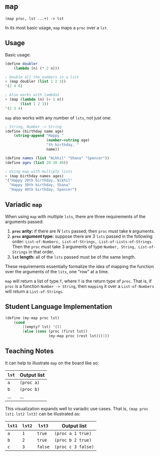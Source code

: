 # `map`

```
(map proc, lst ...+) -> lst
```

In its most basic usage, `map` maps a `proc` over a `lst`.

## Usage 

Basic usage:

```scheme
(define doubler
    (lambda (n) (* 2 n)))

; Double all the numbers in a list
> (map doubler (list 1 2 3))
'(2 4 6)

; Also works with lambdas
> (map (lambda (n) (+ 1 n))
       (list 1 2 3))
'(2 3 4)
```

`map` also works with any number of `lsts`, not just one:

```scheme
; String, Number -> String
(define (birthday name age)
    (string-append "Happy "
                   (number->string age)
                   "th birthday, "
                   name))

(define names (list "Nikhil" "Shana" "Spencer"))
(define ages (list 20 30 40))

; Using map with multiple lists
> (map birthday names ages)
'("Happy 20th birthday, Nikhil"
  "Happy 30th birthday, Shana"
  "Happy 40th birthday, Spencer")
```

## Variadic `map`

When using `map` with multiple `lsts`, there are three requirements of the arguments passed:

1. **`proc` arity:** if there are $N$ `lsts` passed, then `proc` must take `N` arguments.
2. **`proc` argument type:** suppose there are 3 `lsts` passed in the following order: `List-of-Numbers, List-of-Strings, List-of-Lists-of-Strings`. Then the `proc` must take 3 arguments of type `Number, String, List-of-Strings` in that order.
3. **`lst` length:** all of the `lsts` passed must be of the same length.

These requirements essentially formalize the idea of mapping the function over the arguments of the `lsts`, one "row" at a time.

`map` will return a list of type `T`, where `T` is the return type of `proc`. That is, if `proc` is a function `Number -> String`, then `mapping` it over a `List-of-Numbers` will return a `List-of-Strings`.

## Student Language Implementation

```scheme
(define (my-map proc lst)
    (cond
        [(empty? lst) '()]
        [else (cons (proc (first lst))
                    (my-map proc (rest lst)))]))
```

## Teaching Notes

It can help to illustrate `map` on the board like so:

| `lst` | Output list |
|-------|-------------|
| `a`   | `(proc a)`  |
| `b`   | `(proc b)`  |
| ...   | ...         |

This visualization expands well to variadic use cases. That is, `(map proc lst1 lst2 lst3)` can be illustrated as:

| `lst1` | `lst2` | `lst3`  | Output list        |
|--------|--------|---------|--------------------|
| `a`    | `1`    | `true`  | `(proc a 1 true)`  |
| `b`    | `2`    | `true`  | `(proc b 2 true)`  |
| `c`    | `3`    | `false` | `(proc c 3 false)` |

